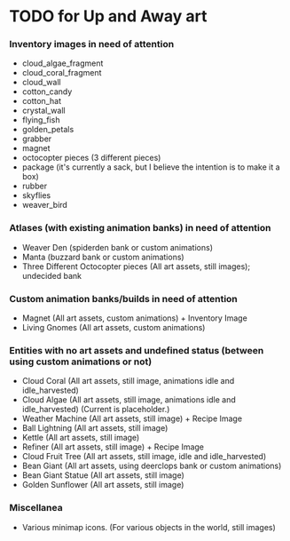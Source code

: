 # TODO for Up and Away art


### Inventory images in need of attention
+ cloud_algae_fragment
+ cloud_coral_fragment
+ cloud_wall
+ cotton_candy
+ cotton_hat
+ crystal_wall
+ flying_fish
+ golden_petals
+ grabber
+ magnet
+ octocopter pieces (3 different pieces)
+ package (it's currently a sack, but I believe the intention is to make it a box)
+ rubber
+ skyflies
+ weaver_bird

### Atlases (with existing animation banks) in need of attention
+ Weaver Den (spiderden bank or custom animations)
+ Manta (buzzard bank or custom animations)
+ Three Different Octocopter pieces (All art assets, still images); undecided bank


### Custom animation banks/builds in need of attention
+ Magnet (All art assets, custom animations) + Inventory Image
+ Living Gnomes (All art assets, custom animations)


### Entities with no art assets and undefined status (between using custom animations or not)
+ Cloud Coral (All art assets, still image, animations idle and idle_harvested)
+ Cloud Algae (All art assets, still image, animations idle and idle_harvested) (Current is placeholder.)
+ Weather Machine (All art assets, still image) + Recipe Image
+ Ball Lightning (All art assets, still image)
+ Kettle (All art assets, still image)
+ Refiner (All art assets, still image) + Recipe Image
+ Cloud Fruit Tree (All art assets, still image, idle and idle_harvested)
+ Bean Giant (All art assets, using deerclops bank or custom animations)
+ Bean Giant Statue (All art assets, still image)
+ Golden Sunflower (All art assets, still image)


### Miscellanea
+ Various minimap icons. (For various objects in the world, still images)

<!--
vim: ft=markdown nofoldenable
-->
